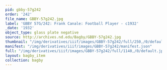 ```yaml
---
pid: gbby-57g242
order: '242'
file_name: GBBY-57g242.jpg
label: 'GBBY 57G/242: Frank Canale: Football Player - c1932'
_date: '1932'
object_type: glass plate negative
source: http://archives.nd.edu/Bagby/GBBY-57g242.jpg
thumbnail: "/img/derivatives/iiif/images/GBBY-57g242/full/250,/0/default.jpg"
manifest: "/img/derivatives/iiif/images/GBBY-57g242/manifest.json"
full: "/img/derivatives/iiif/images/GBBY-57g242/full/1140,/0/default.jpg"
layout: bagby_item
collection: bagby
---
```


